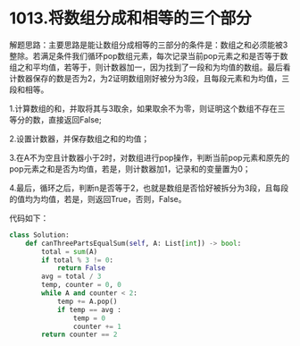 # 1013.将数组分成和相等的三个部分

解题思路：主要思路是能让数组分成相等的三部分的条件是：数组之和必须能被3整除。若满足条件我们循环pop数组元素，每次记录当前pop元素之和是否等于数组之和平均值，若等于，则计数器加一，因为找到了一段和为均值的数组。最后看计数器保存的数是否为2，为2证明数组刚好被分为3段，且每段元素和为均值，三段和相等。

1.计算数组的和，并取将其与3取余，如果取余不为零，则证明这个数组不存在三等分的数，直接返回False;

2.设置计数器，并保存数组之和的均值；

3.在A不为空且计数器小于2时，对数组进行pop操作，判断当前pop元素和原先的pop元素之和是否为均值，若是，则计数器加1，记录和的变量置为0；

4.最后，循环之后，判断n是否等于2，也就是数组是否恰好被拆分为3段，且每段的值均为均值，若是，则返回True，否则，False。

代码如下：

```python
class Solution:
    def canThreePartsEqualSum(self, A: List[int]) -> bool:
        total = sum(A)
        if total % 3 != 0:
            return False
        avg = total / 3
        temp, counter = 0, 0
        while A and counter < 2:
            temp += A.pop()
            if temp == avg :
                temp = 0
                counter += 1
        return counter == 2
```